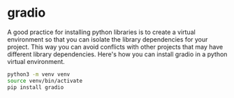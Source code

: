 # gradio

A good practice for installing python libraries is to create a virtual environment so that you can isolate the library dependencies for your project.  This way you can avoid conflicts with other projects that may have different library dependencies.  Here's how you can install gradio in a python virtual environment.

```bash
python3 -m venv venv
source venv/bin/activate
pip install gradio
```